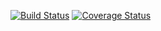 [![Build Status](https://travis-ci.org/bmaupin/swift-test.svg?branch=master)](https://travis-ci.org/bmaupin/swift-test) [![Coverage Status](https://codecov.io/gh/bmaupin/swift-test/branch/master/graphs/badge.svg)](https://codecov.io/gh/bmaupin/swift-test/branch/master)
